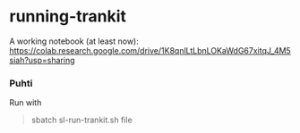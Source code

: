 # running-trankit

A working notebook (at least now): https://colab.research.google.com/drive/1K8qnlLtLbnLOKaWdG67xitqJ_4M5siah?usp=sharing

### Puhti

Run with
> sbatch sl-run-trankit.sh file
